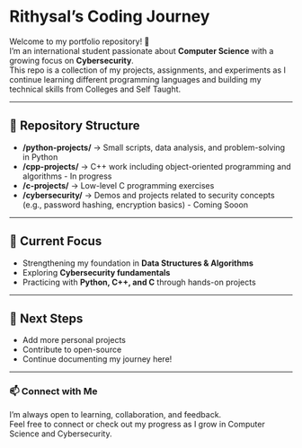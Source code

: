 # Rithysal’s Coding Journey

Welcome to my portfolio repository! 👋  
I’m an international student passionate about **Computer Science** with a growing focus on **Cybersecurity**.  
This repo is a collection of my projects, assignments, and experiments as I continue learning different programming languages and building my technical skills from Colleges and Self Taught.

---

## 📂 Repository Structure
- **/python-projects/** → Small scripts, data analysis, and problem-solving in Python  
- **/cpp-projects/** → C++ work including object-oriented programming and algorithms  -  In progress
- **/c-projects/** → Low-level C programming exercises  
- **/cybersecurity/** → Demos and projects related to security concepts (e.g., password hashing, encryption basics)  - Coming Sooon

---

## 🚀 Current Focus
- Strengthening my foundation in **Data Structures & Algorithms**  
- Exploring **Cybersecurity fundamentals**  
- Practicing with **Python, C++, and C** through hands-on projects  

---

## 🌱 Next Steps
- Add more personal projects  
- Contribute to open-source  
- Continue documenting my journey here!  

---

### 📫 Connect with Me
I’m always open to learning, collaboration, and feedback.  
Feel free to connect or check out my progress as I grow in Computer Science and Cybersecurity.  

